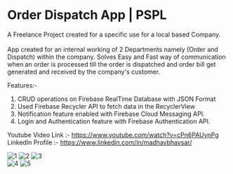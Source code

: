 # Order Dispatch App | PSPL 

A Freelance Project created for a specific use for a local based Company.<br><br>
App created for an internal working of 2 Departments namely (Order and Dispatch) within the company.
Solves Easy and Fast way of communication when an order is processed till the order is dispatched and order bill get generated and received by the company's customer.

Features:-
1. CRUD operations on Firebase RealTime Database with JSON Format
2. Used Firebase Recycler API to fetch data in the RecyclerView
3. Notification feature enabled with Firebase Cloud Messaging API.
4. Login and Authentication feature with Firebase Authentication API.

Youtube Video Link :- https://www.youtube.com/watch?v=cPn6PAUynPg <br>
LinkedIn Profile :- https://www.linkedin.com/in/madhavbhavsar/

![1](https://user-images.githubusercontent.com/69354473/192162345-9db0d327-6fd9-4f69-989f-43d4b4fb6b44.jpg)
![2](https://user-images.githubusercontent.com/69354473/192162348-f8f9c26e-ee11-46d9-b354-c5727135c978.jpg)
![3](https://user-images.githubusercontent.com/69354473/192162355-58573832-2567-443e-8dd6-114e67492525.jpg)
<br>
![4](https://user-images.githubusercontent.com/69354473/192162360-29d65403-c1ce-4a50-bf20-a768183d6eee.jpg)
![5](https://user-images.githubusercontent.com/69354473/192162363-7aeba2e4-57a2-49dc-90cb-7e0a4e5249b4.jpg)
